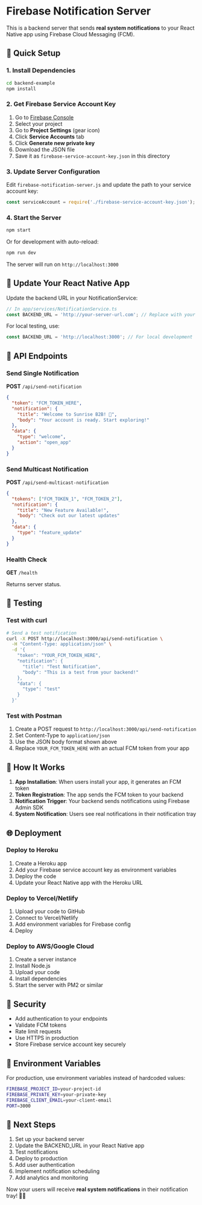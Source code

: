 # Firebase Notification Server

This is a backend server that sends **real system notifications** to your React Native app using Firebase Cloud Messaging (FCM).

## 🚀 Quick Setup

### 1. Install Dependencies

```bash
cd backend-example
npm install
```

### 2. Get Firebase Service Account Key

1. Go to [Firebase Console](https://console.firebase.google.com/)
2. Select your project
3. Go to **Project Settings** (gear icon)
4. Click **Service Accounts** tab
5. Click **Generate new private key**
6. Download the JSON file
7. Save it as `firebase-service-account-key.json` in this directory

### 3. Update Server Configuration

Edit `firebase-notification-server.js` and update the path to your service account key:

```javascript
const serviceAccount = require('./firebase-service-account-key.json');
```

### 4. Start the Server

```bash
npm start
```

Or for development with auto-reload:

```bash
npm run dev
```

The server will run on `http://localhost:3000`

## 📱 Update Your React Native App

Update the backend URL in your NotificationService:

```typescript
// In app/services/NotificationService.ts
const BACKEND_URL = 'http://your-server-url.com'; // Replace with your server URL
```

For local testing, use:
```typescript
const BACKEND_URL = 'http://localhost:3000'; // For local development
```

## 🔔 API Endpoints

### Send Single Notification

**POST** `/api/send-notification`

```json
{
  "token": "FCM_TOKEN_HERE",
  "notification": {
    "title": "Welcome to Sunrise B2B! 🌅",
    "body": "Your account is ready. Start exploring!"
  },
  "data": {
    "type": "welcome",
    "action": "open_app"
  }
}
```

### Send Multicast Notification

**POST** `/api/send-multicast-notification`

```json
{
  "tokens": ["FCM_TOKEN_1", "FCM_TOKEN_2"],
  "notification": {
    "title": "New Feature Available!",
    "body": "Check out our latest updates"
  },
  "data": {
    "type": "feature_update"
  }
}
```

### Health Check

**GET** `/health`

Returns server status.

## 🧪 Testing

### Test with curl

```bash
# Send a test notification
curl -X POST http://localhost:3000/api/send-notification \
  -H "Content-Type: application/json" \
  -d '{
    "token": "YOUR_FCM_TOKEN_HERE",
    "notification": {
      "title": "Test Notification",
      "body": "This is a test from your backend!"
    },
    "data": {
      "type": "test"
    }
  }'
```

### Test with Postman

1. Create a POST request to `http://localhost:3000/api/send-notification`
2. Set Content-Type to `application/json`
3. Use the JSON body format shown above
4. Replace `YOUR_FCM_TOKEN_HERE` with an actual FCM token from your app

## 🔧 How It Works

1. **App Installation**: When users install your app, it generates an FCM token
2. **Token Registration**: The app sends the FCM token to your backend
3. **Notification Trigger**: Your backend sends notifications using Firebase Admin SDK
4. **System Notification**: Users see real notifications in their notification tray

## 🌐 Deployment

### Deploy to Heroku

1. Create a Heroku app
2. Add your Firebase service account key as environment variables
3. Deploy the code
4. Update your React Native app with the Heroku URL

### Deploy to Vercel/Netlify

1. Upload your code to GitHub
2. Connect to Vercel/Netlify
3. Add environment variables for Firebase config
4. Deploy

### Deploy to AWS/Google Cloud

1. Create a server instance
2. Install Node.js
3. Upload your code
4. Install dependencies
5. Start the server with PM2 or similar

## 🔐 Security

- Add authentication to your endpoints
- Validate FCM tokens
- Rate limit requests
- Use HTTPS in production
- Store Firebase service account key securely

## 📝 Environment Variables

For production, use environment variables instead of hardcoded values:

```bash
FIREBASE_PROJECT_ID=your-project-id
FIREBASE_PRIVATE_KEY=your-private-key
FIREBASE_CLIENT_EMAIL=your-client-email
PORT=3000
```

## 🎯 Next Steps

1. Set up your backend server
2. Update the BACKEND_URL in your React Native app
3. Test notifications
4. Deploy to production
5. Add user authentication
6. Implement notification scheduling
7. Add analytics and monitoring

Now your users will receive **real system notifications** in their notification tray! 🔔✨

